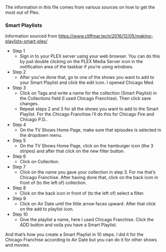 The information in this file comes from various sources on how to get the most out of Plex.

### Smart Playlists
Information sourced from https://www.cliffmar.tech/2016/12/05/making-playlists-smart-plex/
- Step 1
  - Sign in to your PLEX server using your web browser. You can do this by just double clicking on the PLEX Media Server icon in the notification area of the taskbar if you’re using windows.
- Step 2
  - After you’ve done that, go to one of the shows you want to add to your Smart Playlist and click the edit icon. I opened Chicago Med.
- Step 3
  - Click on Tags and write a name for the collection (Smart Playlist) in the Collections field (I used Chicago Franchise). Then click save changes.
  - Repeat steps 2 and 3 for all the shows you want to add to the Smart Playlist. For the Chicago Franchise i’ll do this for Chicago Fire and Chicago P.D..
- Step 4
  - On the TV Shows Home Page, make sure that episodes is selected in the dropdown menu.
- Step 5
  - On the TV Shows Home Page, click on the hamburger icon (the 3 stripes) and after that click on the new filter button.
- Step 6
  - Click on Collection.
- Step 7
  - Click on the name you gave your collection in step 3. For me that’s Chicago Franchise. After having done that, click on the back icon in front of (to the left of) collection.
- Step 8
  - Click on the back icon in front of (to the left of) select a filter.
- Step 9
  - Click on Air Date until the little arrow faces upward. After that click on the add to playlist icon.
- Step 10
  - Give the playlist a name, here I used Chicago Franchise. Click the ADD button and voila you have a Smart Playlist.

And that’s how you create a Smart Playlist in 10 steps. I did it for the Chicago Franchise according to Air Date but you can do it for other shows and movies.

